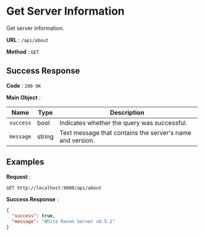 # Get Server Information

Get server information.

**URL** : `/api/about`

**Method** : `GET`

## Success Response

**Code** : `200 OK`

**Main Object** :

| Name      | Type   | Description                                               |
| --------- | ------ | --------------------------------------------------------- |
| `success` | bool   | Indicates whether the query was successful.               |
| `message` | string | Text message that contains the server's name and version. |

## Examples

**Request** :

`GET http://localhost:9000/api/about`

**Success Response** :

```json
{
  "success": true,
  "message": "White Raven Server v0.5.1"
}
```

